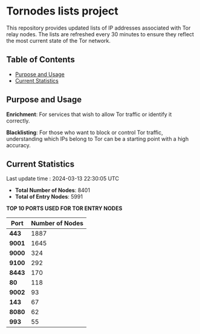 # Tornodes lists project

This repository provides updated lists of IP addresses associated with Tor relay nodes. The lists are refreshed every 30 minutes to ensure they reflect the most current state of the Tor network.

## Table of Contents

- [Purpose and Usage](#purpose-and-usage)
- [Current Statistics](#current-statistics)


## Purpose and Usage

**Enrichment**: For services that wish to allow Tor traffic or identify it correctly.

**Blacklisting**: For those who want to block or control Tor traffic, understanding which IPs belong to Tor can be a starting point with a high accuracy.

## Current Statistics

Last update time : 2024-03-13 22:30:05 UTC

- **Total Number of Nodes**: 8401
- **Total of Entry Nodes**: 5991

**TOP 10 PORTS USED FOR TOR ENTRY NODES**

| **Port** | **Number of Nodes** |
|------|-----------------|
| **443**   | 1887  |
| **9001**   | 1645  |
| **9000**   | 324  |
| **9100**   | 292  |
| **8443**   | 170  |
| **80**   | 118  |
| **9002**   | 93  |
| **143**   | 67  |
| **8080**   | 62  |
| **993**   | 55  |

